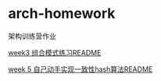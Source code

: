 # arch-homework
架构训练营作业

[week3 组合模式练习README](main/java/com/prayerlaputa/week3/composite/README.md)

[week 5 自己动手实现一致性hash算法README](main/java/com/prayerlaputa/week5/consistenthashing/README.md)